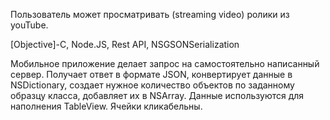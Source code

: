 Пользователь может просматривать (streaming video) ролики из youTube.

[Objective]-C, Node.JS, Rest API, NSGSONSerialization

Мобильное приложение делает запрос на самостоятельно написанный сервер. Получает ответ в формате JSON, конвертирует данные в NSDictionary, создает нужное количество объектов по заданному образцу класса, добавляет их в NSArray. Данные используются для наполнения TableView. Ячейки кликабельны.
